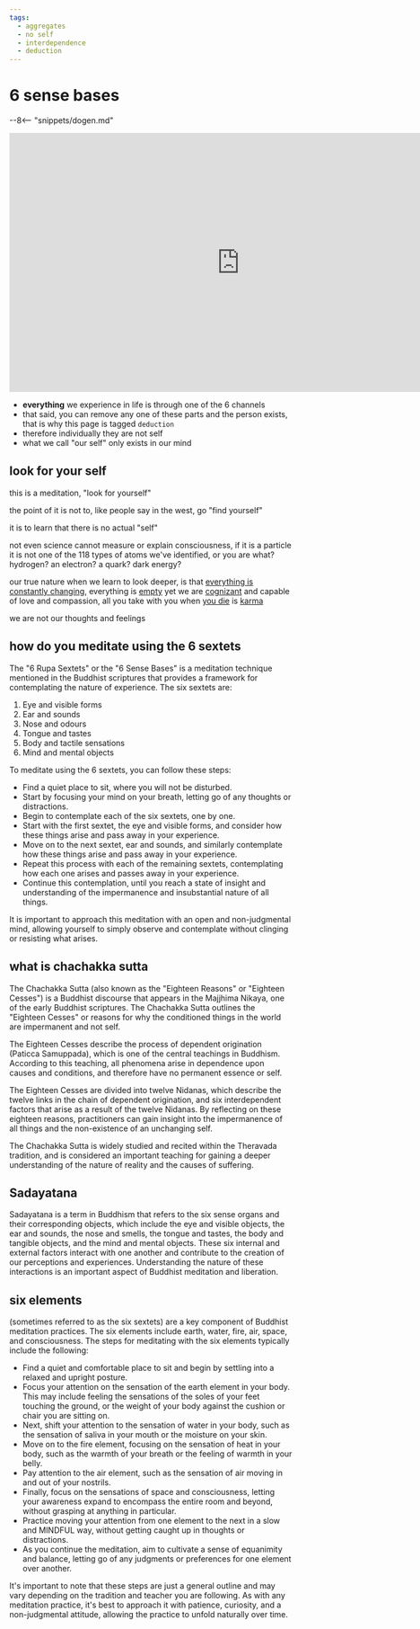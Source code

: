 ```yaml
---
tags:
  - aggregates 
  - no self 
  - interdependence 
  - deduction 
---
```

# 6 sense bases

--8<-- "snippets/dogen.md"

<iframe width="819" height="461" src="https://www.youtube.com/embed/xiCtt3VLy9E" title="MN 148  The Six Sets of Six - Chachakka Sutta  - Easter Retreat 1 - Day 6 - 21-Apr-14" frameborder="0" allow="accelerometer; autoplay; clipboard-write; encrypted-media; gyroscope; picture-in-picture; web-share" allowfullscreen></iframe>

- **everything** we experience in life is through one of the 6 channels
- that said, you can remove any one of these parts and the person exists, that is why this page is tagged `deduction`
- therefore individually they are not self
- what we call "our self" only exists in our mind

## look for your self

this is a meditation, "look for yourself"

the point of it is not to, like people say in the west, go "find yourself"

it is to learn that there is no actual "self"

not even science cannot measure or explain consciousness, if it is a particle it is not one of the 118 types of atoms we've identified, or you are what?  hydrogen?  an electron?  a quark? dark energy?

our true nature when we learn to look deeper, is that [everything is constantly changing](zen.md#everything-changes), everything is [empty](emptiness.md) yet we are [cognizant](basics.md#7-factors-of-awakening) and capable of love and compassion, all you take with you when [you die](maranasati.md) is [karma](karma.md)

we are not our thoughts and feelings

## how do you meditate using the 6 sextets

The "6 Rupa Sextets" or the "6 Sense Bases" is a meditation technique mentioned in the Buddhist scriptures that provides a framework for contemplating the nature of experience. The six sextets are:

1. Eye and visible forms
1. Ear and sounds
1. Nose and odours
1. Tongue and tastes
1. Body and tactile sensations
1. Mind and mental objects

To meditate using the 6 sextets, you can follow these steps:

- Find a quiet place to sit, where you will not be disturbed.
- Start by focusing your mind on your breath, letting go of any thoughts or distractions.
- Begin to contemplate each of the six sextets, one by one.
- Start with the first sextet, the eye and visible forms, and consider how these things arise and pass away in your experience.
- Move on to the next sextet, ear and sounds, and similarly contemplate how these things arise and pass away in your experience.
- Repeat this process with each of the remaining sextets, contemplating how each one arises and passes away in your experience.
- Continue this contemplation, until you reach a state of insight and understanding of the impermanence and insubstantial nature of all things.

It is important to approach this meditation with an open and non-judgmental mind, allowing yourself to simply observe and contemplate without clinging or resisting what arises.

## what is chachakka sutta

The Chachakka Sutta (also known as the "Eighteen Reasons" or "Eighteen Cesses") is a Buddhist discourse that appears in the Majjhima Nikaya, one of the early Buddhist scriptures. The Chachakka Sutta outlines the "Eighteen Cesses" or reasons for why the conditioned things in the world are impermanent and not self.

The Eighteen Cesses describe the process of dependent origination (Paticca Samuppada), which is one of the central teachings in Buddhism. According to this teaching, all phenomena arise in dependence upon causes and conditions, and therefore have no permanent essence or self.

The Eighteen Cesses are divided into twelve Nidanas, which describe the twelve links in the chain of dependent origination, and six interdependent factors that arise as a result of the twelve Nidanas. By reflecting on these eighteen reasons, practitioners can gain insight into the impermanence of all things and the non-existence of an unchanging self.

The Chachakka Sutta is widely studied and recited within the Theravada tradition, and is considered an important teaching for gaining a deeper understanding of the nature of reality and the causes of suffering.

## Sadayatana

Sadayatana is a term in Buddhism that refers to the six sense organs and their corresponding objects, which include the eye and visible objects, the ear and sounds, the nose and smells, the tongue and tastes, the body and tangible objects, and the mind and mental objects. These six internal and external factors interact with one another and contribute to the creation of our perceptions and experiences. Understanding the nature of these interactions is an important aspect of Buddhist meditation and liberation.

## six elements

(sometimes referred to as the six sextets) are a key component of Buddhist meditation practices. The six elements include earth, water, fire, air, space, and consciousness. The steps for meditating with the six elements typically include the following:

- Find a quiet and comfortable place to sit and begin by settling into a relaxed and upright posture.
- Focus your attention on the sensation of the earth element in your body. This may include feeling the sensations of the soles of your feet touching the ground, or the weight of your body against the cushion or chair you are sitting on.
- Next, shift your attention to the sensation of water in your body, such as the sensation of saliva in your mouth or the moisture on your skin.
- Move on to the fire element, focusing on the sensation of heat in your body, such as the warmth of your breath or the feeling of warmth in your belly.
- Pay attention to the air element, such as the sensation of air moving in and out of your nostrils.
- Finally, focus on the sensations of space and consciousness, letting your awareness expand to encompass the entire room and beyond, without grasping at anything in particular.
- Practice moving your attention from one element to the next in a slow and MINDFUL way, without getting caught up in thoughts or distractions.
- As you continue the meditation, aim to cultivate a sense of equanimity and balance, letting go of any judgments or preferences for one element over another.

It's important to note that these steps are just a general outline and may vary depending on the tradition and teacher you are following. As with any meditation practice, it's best to approach it with patience, curiosity, and a non-judgmental attitude, allowing the practice to unfold naturally over time.
